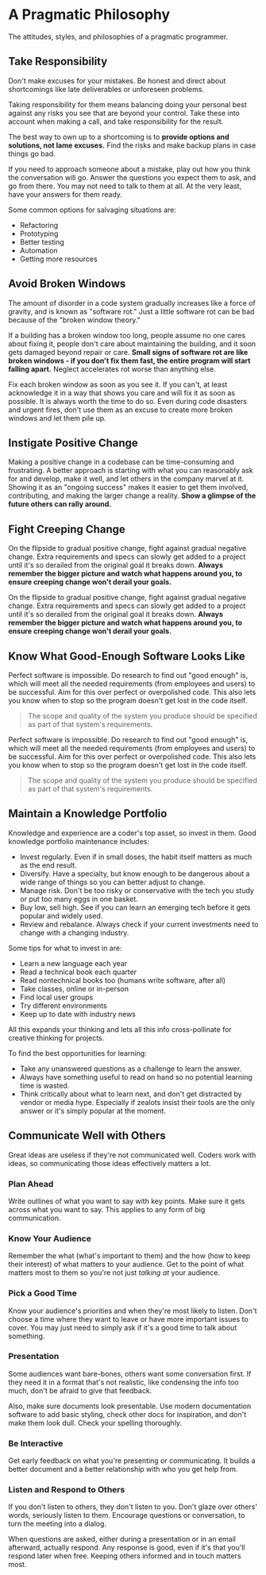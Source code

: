 # A Pragmatic Philosophy

The attitudes, styles, and philosophies of a pragmatic programmer.

## Take Responsibility

Don't make excuses for your mistakes. Be honest and direct about shortcomings like late deliverables or unforeseen problems.

Taking responsibility for them means balancing doing your personal best against any risks you see that are beyond your control. Take these into account when making a call, and take responsibility for the result.

The best way to own up to a shortcoming is to **provide options and solutions, not lame excuses.** Find the risks and make backup plans in case things go bad.

If you need to approach someone about a mistake, play out how you think the conversation will go. Answer the questions you expect them to ask, and go from there. You may not need to talk to them at all. At the very least, have your answers for them ready.

Some common options for salvaging situations are:

* Refactoring
* Prototyping
* Better testing
* Automation
* Getting more resources

## Avoid Broken Windows

The amount of disorder in a code system gradually increases like a force of gravity, and is known as "software rot." Just a little software rot can be bad because of the "broken window theory."

If a building has a broken window too long, people assume no one cares about fixing it, people don't care about maintaining the building, and it soon gets damaged beyond repair or care. **Small signs of software rot are like broken windows - if you don't fix them fast, the entire program will start falling apart.** Neglect accelerates rot worse than anything else.

Fix each broken window as soon as you see it. If you can't, at least acknowledge it in a way that shows you care and will fix it as soon as possible. It is always worth the time to do so. Even during code disasters and urgent fires, don't use them as an excuse to create more broken windows and let them pile up.

## Instigate Positive Change

Making a positive change in a codebase can be time-consuming and frustrating. A better approach is starting with what you can reasonably ask for and develop, make it well, and let others in the company marvel at it. Showing it as an "ongoing success" makes it easier to get them involved, contributing, and making the larger change a reality. **Show a glimpse of the future others can rally around.**

## Fight Creeping Change

On the flipside to gradual positive change, fight against gradual negative change. Extra requirements and specs can slowly get added to a project until it's so derailed from the original goal it breaks down. **Always remember the bigger picture and watch what happens around you, to ensure creeping change won't derail your goals.**

On the flipside to gradual positive change, fight against gradual negative change. Extra requirements and specs can slowly get added to a project until it's so derailed from the original goal it breaks down. **Always remember the bigger picture and watch what happens around you, to ensure creeping change won't derail your goals.**

## Know What Good-Enough Software Looks Like

Perfect software is impossible. Do research to find out "good enough" is, which will meet all the needed requirements (from employees and users) to be successful. Aim for this over perfect or overpolished code. This also lets you know when to stop so the program doesn't get lost in the code itself.

> The scope and quality of the system you produce should be specified as part of that system's requirements.

Perfect software is impossible. Do research to find out "good enough" is, which will meet all the needed requirements (from employees and users) to be successful. Aim for this over perfect or overpolished code. This also lets you know when to stop so the program doesn't get lost in the code itself.

> The scope and quality of the system you produce should be specified as part of that system's requirements.

## Maintain a Knowledge Portfolio

Knowledge and experience are a coder's top asset, so invest in them. Good knowledge portfolio maintenance includes:

* Invest regularly. Even if in small doses, the habit itself matters as much as the end result.
* Diversify. Have a specialty, but know enough to be dangerous about a wide range of things so you can better adjust to change.
* Manage risk. Don't be too risky or conservative with the tech you study or put too many eggs in one basket.
* Buy low, sell high. See if you can learn an emerging tech before it gets popular and widely used.
* Review and rebalance. Always check if your current investments need to change with a changing industry.

Some tips for what to invest in are:

* Learn a new language each year
* Read a technical book each quarter
* Read nontechnical books too (humans write software, after all)
* Take classes, online or in-person
* Find local user groups
* Try different environments
* Keep up to date with industry news

All this expands your thinking and lets all this info cross-pollinate for creative thinking for projects.

To find the best opportunities for learning:

* Take any unanswered questions as a challenge to learn the answer.
* Always have something useful to read on hand so no potential learning time is wasted.
* Think critically about what to learn next, and don't get distracted by vendor or media hype. Especially if zealots insist their tools are the only answer or it's simply popular at the moment.

## Communicate Well with Others

Great ideas are useless if they're not communicated well. Coders work with ideas, so communicating those ideas effectively matters a lot.

### Plan Ahead

Write outlines of what you want to say with key points. Make sure it gets across what you want to say. This applies to any form of big communication.

### Know Your Audience

Remember the what (what's important to them) and the how (how to keep their interest) of what matters to your audience. Get to the point of what matters most to them so you're not just _talking at_ your audience.

### Pick a Good Time

Know your audience's priorities and when they're most likely to listen. Don't choose a time where they want to leave or have more important issues to cover. You may just need to simply ask if it's a good time to talk about something.

### Presentation

Some audiences want bare-bones, others want some conversation first. If they need it in a format that's not realistic, like condensing the info too much, don't be afraid to give that feedback.

Also, make sure documents look presentable. Use modern documentation software to add basic styling, check other docs for inspiration, and don't make them look dull. Check your spelling thoroughly.

### Be Interactive

Get early feedback on what you're presenting or communicating. It builds a better document and a better relationship with who you get help from.

### Listen and Respond to Others

If you don't listen to others, they don't listen to you. Don't glaze over others' words, seriously listen to them. Encourage questions or conversation, to turn the meeting into a dialog.

When questions are asked, either during a presentation or in an email afterward, actually respond. Any response is good, even if it's that you'll respond later when free. Keeping others informed and in touch matters most.

